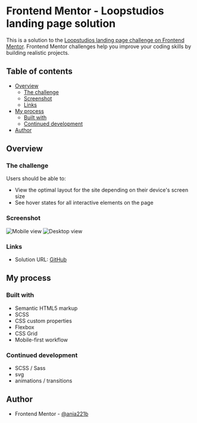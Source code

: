 # Frontend Mentor - Loopstudios landing page solution

This is a solution to the [Loopstudios landing page challenge on Frontend Mentor](https://www.frontendmentor.io/challenges/loopstudios-landing-page-N88J5Onjw). Frontend Mentor challenges help you improve your coding skills by building realistic projects.

## Table of contents

- [Overview](#overview)
  - [The challenge](#the-challenge)
  - [Screenshot](#screenshot)
  - [Links](#links)
- [My process](#my-process)
  - [Built with](#built-with)
  - [Continued development](#continued-development)
- [Author](#author)

## Overview

### The challenge

Users should be able to:

- View the optimal layout for the site depending on their device's screen size
- See hover states for all interactive elements on the page

### Screenshot

![Mobile view](./src/assets/screenshots/FrontendMentor-LoopstudiosLandingPageMobile.png)
![Desktop view](./src/assets/screenshots/FrontendMentor-LoopstudiosLandingPageDesktop.png)

### Links

- Solution URL: [GitHub](https://github.com/ania221B/loopstudios-landing-page)

## My process

### Built with

- Semantic HTML5 markup
- SCSS
- CSS custom properties
- Flexbox
- CSS Grid
- Mobile-first workflow

### Continued development

- SCSS / Sass
- svg
- animations / transitions

## Author

- Frontend Mentor - [@ania221b](https://www.frontendmentor.io/profile/ania221b)
